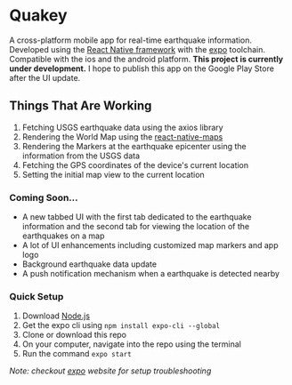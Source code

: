 # Quakey
A cross-platform mobile app for real-time earthquake information. 
Developed using the [React Native framework](https://facebook.github.io/react-native/) with the [expo](https://expo.io/) toolchain.
Compatible with the ios and the android platform. **This project is currently under development.** 
I hope to publish this app on the Google Play Store after the UI update. 

## Things That Are Working
1. Fetching USGS earthquake data using the axios library
2. Rendering the World Map using the [react-native-maps](https://github.com/react-native-community/react-native-maps)
3. Rendering the Markers at the earthquake epicenter using the information from the USGS data
4. Fetching the GPS coordinates of the device's current location
5. Setting the initial map view to the current location

### Coming Soon...
* A new tabbed UI with the first tab dedicated to the earthquake information and the second tab for 
viewing the location of the earthquakes on a map
* A lot of UI enhancements including customized map markers and app logo
* Background earthquake data update
* A push notification mechanism when a earthquake is detected nearby

### Quick Setup
1. Download [Node.js](https://nodejs.org/)
2. Get the expo cli using ``npm install expo-cli --global``
3. Clone or download this repo
4. On your computer, navigate into the repo using the terminal
5. Run the command ``expo start``

*Note: checkout [expo](https://expo.io/) website for setup troubleshooting*

